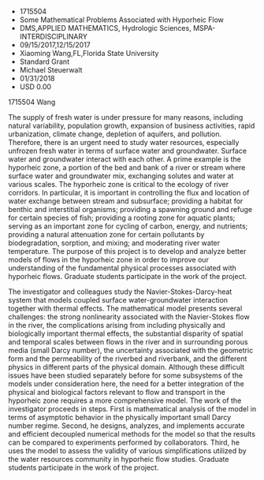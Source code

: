 
* 1715504
* Some Mathematical Problems Associated with Hyporheic Flow
* DMS,APPLIED MATHEMATICS, Hydrologic Sciences, MSPA-INTERDISCIPLINARY
* 09/15/2017,12/15/2017
* Xiaoming Wang,FL,Florida State University
* Standard Grant
* Michael Steuerwalt
* 01/31/2018
* USD 0.00

1715504 Wang

The supply of fresh water is under pressure for many reasons, including natural
variability, population growth, expansion of business activities, rapid
urbanization, climate change, depletion of aquifers, and pollution. Therefore,
there is an urgent need to study water resources, especially unfrozen fresh
water in terms of surface water and groundwater. Surface water and groundwater
interact with each other. A prime example is the hyporheic zone, a portion of
the bed and bank of a river or stream where surface water and groundwater mix,
exchanging solutes and water at various scales. The hyporheic zone is critical
to the ecology of river corridors. In particular, it is important in controlling
the flux and location of water exchange between stream and subsurface; providing
a habitat for benthic and interstitial organisms; providing a spawning ground
and refuge for certain species of fish; providing a rooting zone for aquatic
plants; serving as an important zone for cycling of carbon, energy, and
nutrients; providing a natural attenuation zone for certain pollutants by
biodegradation, sorption, and mixing; and moderating river water temperature.
The purpose of this project is to develop and analyze better models of flows in
the hyporheic zone in order to improve our understanding of the fundamental
physical processes associated with hyporheic flows. Graduate students
participate in the work of the project.

The investigator and colleagues study the Navier-Stokes-Darcy-heat system that
models coupled surface water-groundwater interaction together with thermal
effects. The mathematical model presents several challenges: the strong
nonlinearity associated with the Navier-Stokes flow in the river, the
complications arising from including physically and biologically important
thermal effects, the substantial disparity of spatial and temporal scales
between flows in the river and in surrounding porous media (small Darcy number),
the uncertainty associated with the geometric form and the permeability of the
riverbed and riverbank, and the different physics in different parts of the
physical domain. Although these difficult issues have been studied separately
before for some subsystems of the models under consideration here, the need for
a better integration of the physical and biological factors relevant to flow and
transport in the hyporheic zone requires a more comprehensive model. The work of
the investigator proceeds in steps. First is mathematical analysis of the model
in terms of asymptotic behavior in the physically important small Darcy number
regime. Second, he designs, analyzes, and implements accurate and efficient
decoupled numerical methods for the model so that the results can be compared to
experiments performed by collaborators. Third, he uses the model to assess the
validity of various simplifications utilized by the water resources community in
hyporheic flow studies. Graduate students participate in the work of the
project.
